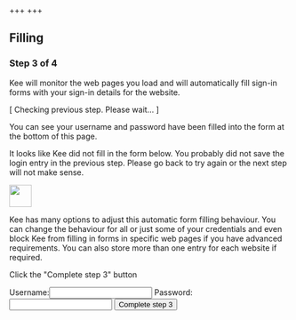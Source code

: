 +++
+++
<h2>Filling</h2>

<h3>Step 3 of 4</h3>

<p>Kee will monitor the web pages you load and will automatically fill sign-in forms with your sign-in details for the website.</p>

<p id="stage2CheckPending">[ Checking previous step. Please wait... ]</p>
<p class="hidden" id="stage2CheckSuccess">You can see your username and password have been filled into the form at the bottom of this page.</p>
<p class="error hidden" id="stage2CheckFail">It looks like Kee did not fill in the form below. You probably did not save the login entry in the previous step. Please go back to try again or the next step will not make sense.</p>

<div class="info"><div><img src="/images/glasses-solid.svg" width="40" height="40"/></div><div><p>Kee has many options to adjust this automatic form filling behaviour. You can change the behaviour for all or just some of your credentials and even block Kee from filling in forms in specific web pages if you have advanced requirements. You can also store more than one entry for each website if required.</p></div></div>

<div class="instruction"><p>Click the "Complete step 3" button
</p></div>

<form action="/step4" method="get">
    <label for="username">Username:</label><input type="text" name="username" id="username" autocomplete="off"/>
    <label for="password">Password:</label><input type="password" name="password" id="password" autocomplete="off"/>
    <input type="submit" value="Complete step 3"/>
</form>

<script>
checkTimer = setInterval(function () {
	if (document.getElementById("username").value && document.getElementById("password").value) {
		document.getElementById("stage2CheckPending").classList.add("hidden");
		document.getElementById("stage2CheckSuccess").classList.remove("hidden");
		clearInterval(checkTimer);
		clearTimeout(checkTimerEnd);
	}
}, 250);

checkTimerEnd = setTimeout(function () {
	document.getElementById("stage2CheckPending").classList.add("hidden");
	document.getElementById("stage2CheckFail").classList.remove("hidden");
	clearInterval(checkTimer);
}, 3000);
</script>
